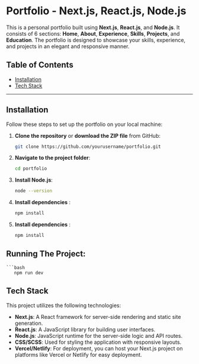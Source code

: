 # Portfolio - Next.js, React.js, Node.js

This is a personal portfolio built using **Next.js**, **React.js**, and **Node.js**. It consists of 6 sections: **Home**, **About**, **Experience**, **Skills**, **Projects**, and **Education**. The portfolio is designed to showcase your skills, experience, and projects in an elegant and responsive manner.

## Table of Contents
- [Installation](#installation)
- [Tech Stack](#tech-stack)

---

## Installation

Follow these steps to set up the portfolio on your local machine:

1. **Clone the repository** or **download the ZIP file** from GitHub:

   ```bash
   git clone https://github.com/yourusername/portfolio.git
   
2. **Navigate to the project folder**:

   ```bash
   cd portfolio

3. **Install Node.js**:

   ```bash
   node --version

4. **Install dependencies** :

   ```bash
   npm install
4. **Install dependencies** :

   ```bash
   npm install

## Running The Project:

    ```bash
       npm run dev


## Tech Stack

This project utilizes the following technologies:

- **Next.js**: A React framework for server-side rendering and static site generation.
- **React.js**: A JavaScript library for building user interfaces.
- **Node.js**: JavaScript runtime for the server-side logic and API routes.
- **CSS/SCSS**: Used for styling the application with responsive layouts.
- **Vercel/Netlify**: For deployment, you can host your Next.js project on platforms like Vercel or Netlify for easy deployment.




